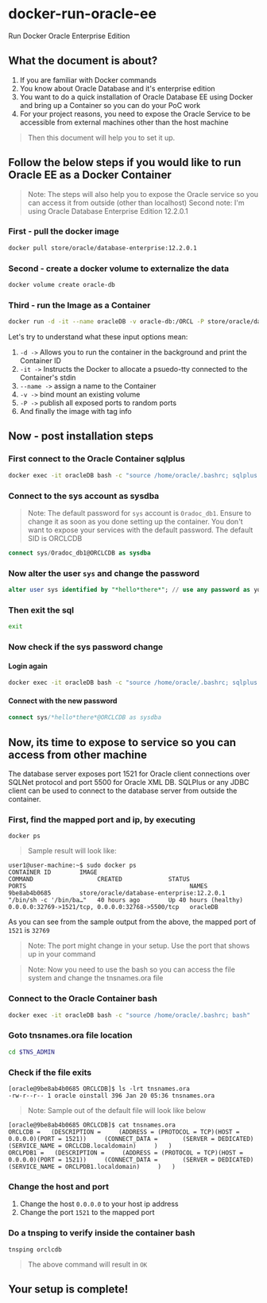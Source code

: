 # docker-run-oracle-ee
Run Docker Oracle Enterprise Edition

## What the document is about?
1. If you are familiar with Docker commands
2. You know about Oracle Database and it's enterprise edition
3. You want to do a quick installation of Oracle Database EE using Docker and bring up a Container so you can do your PoC work
4. For your project reasons, you need to expose the Oracle Service to be accessible from external machines other than the host machine
> Then this document will help you to set it up.

## Follow the below steps if you would like to run Oracle EE as a Docker Container
> Note: The steps will also help you to expose the Oracle service so you can access it from outside (other than localhost)
> Second note: I'm using Oracle Database Enterprise Edition 12.2.0.1

### First - pull the docker image
```bash
docker pull store/oracle/database-enterprise:12.2.0.1
```

### Second - create a docker volume to externalize the data
```bash
docker volume create oracle-db
```

### Third - run the Image as a Container
```bash
docker run -d -it --name oracleDB -v oracle-db:/ORCL -P store/oracle/database-enterprise:12.2.0.1
```
Let's try to understand what these input options mean:
1. `-d ->` Allows you to run the container in the background and print the Container ID
2. `-it ->` Instructs the Docker to allocate a psuedo-tty connected to the Container's stdin
3. `--name ->` assign a name to the Container
3. `-v ->` bind mount an existing volume
4. `-P ->` publish all exposed ports to random ports
5. And finally the image with tag info

## Now - post installation steps

### First connect to the Oracle Container sqlplus
```bash
docker exec -it oracleDB bash -c "source /home/oracle/.bashrc; sqlplus /nolog"
```

### Connect to the sys account as sysdba
> Note: The default password for `sys` account is `Oradoc_db1`. Ensure to change it as soon as you done setting up the container. You don't want to expose your services with the default password. 
> The default SID is ORCLCDB

```sql
connect sys/Oradoc_db1@ORCLCDB as sysdba
```

### Now alter the user `sys` and change the password
```sql
alter user sys identified by "*hello*there*"; // use any password as you like
```

### Then exit the sql
```bash
exit
```

### Now check if the sys password change
#### Login again
```bash
docker exec -it oracleDB bash -c "source /home/oracle/.bashrc; sqlplus /nolog"
```

#### Connect with the new password
```sql
connect sys/*hello*there*@ORCLCDB as sysdba
```

## Now, its time to expose to service so you can access from other machine
The database server exposes port 1521 for Oracle client connections over SQLNet protocol and port 5500 for Oracle XML DB. SQLPlus or any JDBC client can be used to connect to the database server from outside the container.

### First, find the mapped port and ip, by executing
```
docker ps 
```

> Sample result will look like:
```
user1@user-machine:~$ sudo docker ps
CONTAINER ID        IMAGE                                       COMMAND                  CREATED             STATUS                  PORTS                                              NAMES
9be8ab4b0685        store/oracle/database-enterprise:12.2.0.1   "/bin/sh -c '/bin/ba…"   40 hours ago        Up 40 hours (healthy)   0.0.0.0:32769->1521/tcp, 0.0.0.0:32768->5500/tcp   oracleDB
```

As you can see from the sample output from the above, the mapped port of `1521` is `32769`
> Note: The port might change in your setup. Use the port that shows up in your command

> Note: Now you need to use the bash so you can access the file system and change the tnsnames.ora file

### Connect to the Oracle Container bash
```bash
docker exec -it oracleDB bash -c "source /home/oracle/.bashrc; bash"
```

### Goto tnsnames.ora file location
```bash
cd $TNS_ADMIN
```

### Check if the file exits
```
[oracle@9be8ab4b0685 ORCLCDB]$ ls -lrt tnsnames.ora
-rw-r--r-- 1 oracle oinstall 396 Jan 20 05:36 tnsnames.ora
```

> Note: Sample out of the default file will look like below
```
[oracle@9be8ab4b0685 ORCLCDB]$ cat tnsnames.ora
ORCLCDB =   (DESCRIPTION =     (ADDRESS = (PROTOCOL = TCP)(HOST = 0.0.0.0)(PORT = 1521))     (CONNECT_DATA =       (SERVER = DEDICATED)       (SERVICE_NAME = ORCLCDB.localdomain)     )   )
ORCLPDB1 =   (DESCRIPTION =     (ADDRESS = (PROTOCOL = TCP)(HOST = 0.0.0.0)(PORT = 1521))     (CONNECT_DATA =       (SERVER = DEDICATED)       (SERVICE_NAME = ORCLPDB1.localdomain)     )   )
```

### Change the host and port
1. Change the host `0.0.0.0` to your host ip address
2. Change the port `1521` to the mapped port

### Do a tnsping to verify inside the container bash
```
tnsping orclcdb
```
> The above command will result in `OK`

## Your setup is complete!
